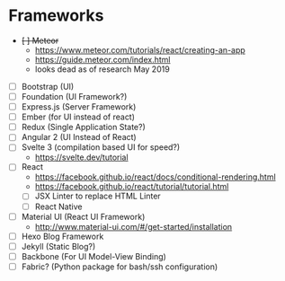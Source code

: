 # Frameworks

 - ~~[ ] Meteor~~
   - https://www.meteor.com/tutorials/react/creating-an-app  
   - https://guide.meteor.com/index.html  
   - looks dead as of research May 2019
 - [ ] Bootstrap (UI)
 - [ ] Foundation (UI Framework?)
 - [ ] Express.js (Server Framework)
 - [ ] Ember (for UI instead of react)
 - [ ] Redux (Single Application State?)
 - [ ] Angular 2  (UI Instead of React)
 - [ ] Svelte 3 (compilation based UI for speed?)
   - https://svelte.dev/tutorial
 - [ ] React  
   - https://facebook.github.io/react/docs/conditional-rendering.html  
   - https://facebook.github.io/react/tutorial/tutorial.html  
   - [ ] JSX Linter to replace HTML Linter
   - [ ] React Native  
 - [ ] Material UI  (React UI Framework)
   - http://www.material-ui.com/#/get-started/installation   
 - [ ] Hexo Blog Framework
 - [ ] Jekyll (Static Blog?)
 - [ ] Backbone (For UI Model-View Binding)
 - [ ] Fabric? (Python package for bash/ssh configuration)
